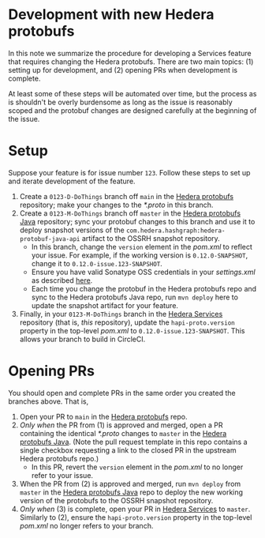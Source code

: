 # Development with new Hedera protobufs

In this note we summarize the procedure for developing a Services
feature that requires changing the Hedera protobufs. There are 
two main topics: (1) setting up for development, and (2) opening 
PRs when development is complete.

At least some of these steps will be automated over time, but the 
process as is shouldn't be overly burdensome as long as the issue
is reasonably scoped and the protobuf changes are designed carefully
at the beginning of the issue.

# Setup

Suppose your feature is for issue number `123`. Follow these steps to set up and 
iterate development of the feature.
 1. Create a `0123-D-DoThings` branch off `main` in the [Hedera protobufs](https://github.com/hashgraph/hedera-protobufs) 
    repository; make your changes to the _*.proto_ in this branch.
 2. Create a `0123-M-DoThings` branch off `master` in the [Hedera protobufs Java](https://github.com/hashgraph/hedera-protobufs-java) 
    repository; sync your protobuf changes to this branch and use it to deploy 
    snapshot versions of the `com.hedera.hashgraph:hedera-protobuf-java-api` artifact
    to the OSSRH snapshot repository. 
    - In this branch, change the `version` element in the _pom.xml_ to reflect your issue.
      For example, if the working version is `0.12.0-SNAPSHOT`, change it to `0.12.0-issue.123-SNAPSHOT`.
    - Ensure you have valid Sonatype OSS credentials in your _settings.xml_ as described [here](../release-automation.md). 
    - Each time you change the protobuf in the Hedera protobufs repo and sync to the Hedera protobufs Java repo, 
      run `mvn deploy` here to update the snapshot artifact for your feature.
 3. Finally, in your `0123-M-DoThings` branch in the [Hedera Services](https://github.com/hashgraph/hedera-services) 
    repository (that is, _this_ repository), update the `hapi-proto.version` property in the top-level _pom.xml_ 
    to `0.12.0-issue.123-SNAPSHOT`. This allows your branch to build in CircleCI.

# Opening PRs

You should open and complete PRs in the same order you created the branches above.
That is,
 1. Open your PR to `main` in the [Hedera protobufs](https://github.com/hashgraph/hedera-protobufs) 
    repo. 
 2. _Only when_ the PR from (1) is approved and merged, open a PR containing the identical _*.proto_ changes to 
    `master` in the [Hedera protobufs Java](https://github.com/hashgraph/hedera-protobufs-java). (Note
    the pull request template in this repo contains a single checkbox requesting a link to the closed
    PR in the upstream Hedera protobufs repo.)
    - In this PR, revert the `version` element in the _pom.xml_ to no longer refer to your issue.
 3. When the PR from (2) is approved and merged, run `mvn deploy` from `master` in the 
    [Hedera protobufs Java](https://github.com/hashgraph/hedera-protobufs-java) repo to 
    deploy the new working version of the protobufs to the OSSRH snapshot repository.
 4. _Only when_ (3) is complete, open your PR in [Hedera Services](https://github.com/hashgraph/hedera-services) 
    to `master`. Similarly to (2), ensure the `hapi-proto.version` property in the top-level
    _pom.xml_ no longer refers to your branch.


